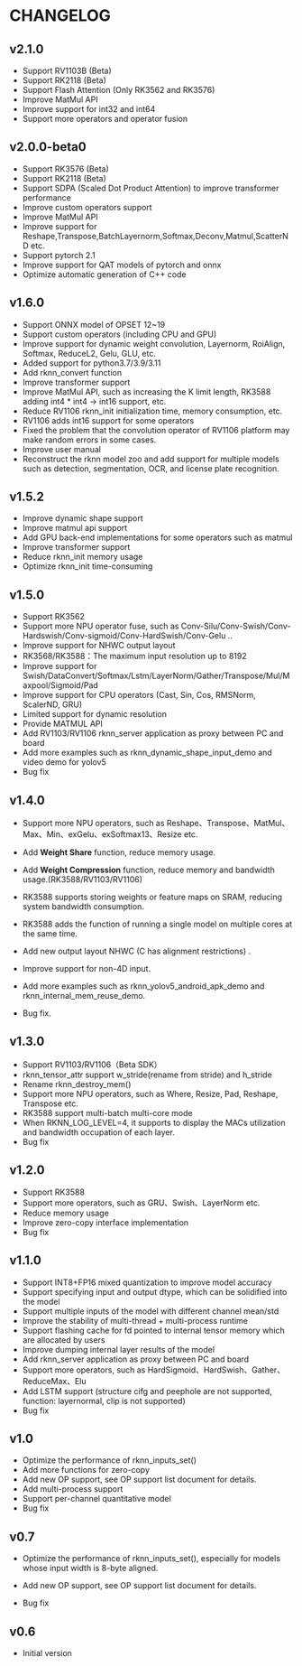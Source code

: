# CHANGELOG

## v2.1.0

- Support RV1103B (Beta)
- Support RK2118 (Beta)
- Support Flash Attention (Only RK3562 and RK3576)
- Improve MatMul API
- Improve support for int32 and int64
- Support more operators and operator fusion

## v2.0.0-beta0

 - Support RK3576 (Beta)
 - Support RK2118 (Beta)
 - Support SDPA (Scaled Dot Product Attention) to improve transformer performance
 - Improve custom operators support
 - Improve MatMul API
 - Improve support for Reshape,Transpose,BatchLayernorm,Softmax,Deconv,Matmul,ScatterND etc.
 - Support pytorch 2.1
 - Improve support for QAT models of pytorch and onnx
 - Optimize automatic generation of C++ code



## v1.6.0

 - Support ONNX model of OPSET 12~19
 - Support custom operators (including CPU and GPU)
 - Improve support for dynamic weight convolution, Layernorm, RoiAlign, Softmax, ReduceL2, Gelu, GLU, etc.
 - Added support for python3.7/3.9/3.11
 - Add rknn_convert function
 - Improve transformer support
 - Improve MatMul API, such as increasing the K limit length, RK3588 adding int4 * int4 -> int16 support, etc.
 - Reduce RV1106 rknn_init initialization time, memory consumption, etc.
 - RV1106 adds int16 support for some operators
 - Fixed the problem that the convolution operator of RV1106 platform may make random errors in some cases.
 - Improve user manual
 - Reconstruct the rknn model zoo and add support for multiple models such as detection, segmentation, OCR, and license plate recognition.



## v1.5.2

- Improve dynamic shape support
- Improve matmul api support
- Add GPU back-end implementations for some operators such as matmul
- Improve transformer support
- Reduce rknn_init memory usage
- Optimize rknn_init time-consuming



## v1.5.0

- Support RK3562
- Support more NPU operator fuse, such as Conv-Silu/Conv-Swish/Conv-Hardswish/Conv-sigmoid/Conv-HardSwish/Conv-Gelu ..
- Improve support for  NHWC output layout
- RK3568/RK3588：The maximum input resolution up to 8192
- Improve support for Swish/DataConvert/Softmax/Lstm/LayerNorm/Gather/Transpose/Mul/Maxpool/Sigmoid/Pad
- Improve support for CPU operators (Cast, Sin, Cos, RMSNorm, ScalerND, GRU)
- Limited support for dynamic resolution
- Provide MATMUL API
- Add RV1103/RV1106 rknn_server application as proxy between PC and board
- Add more examples such as rknn_dynamic_shape_input_demo and video demo for yolov5
- Bug fix



## v1.4.0

- Support more NPU operators, such as Reshape、Transpose、MatMul、 Max、Min、exGelu、exSoftmax13、Resize etc.

- Add **Weight Share**  function, reduce memory usage.

- Add **Weight Compression** function, reduce memory and bandwidth usage.(RK3588/RV1103/RV1106)

- RK3588 supports storing weights or feature maps on SRAM, reducing system bandwidth consumption.

- RK3588 adds the function of running a single model on multiple cores at the same time.

- Add new output layout NHWC (C has alignment restrictions) .

- Improve support for non-4D input.

- Add more examples such as rknn_yolov5_android_apk_demo and rknn_internal_mem_reuse_demo.

- Bug fix.

    

## v1.3.0

- Support RV1103/RV1106（Beta SDK）
- rknn_tensor_attr support w_stride(rename from stride) and h_stride
- Rename rknn_destroy_mem()
- Support more NPU operators, such as Where, Resize, Pad, Reshape, Transpose etc.
- RK3588 support multi-batch multi-core mode
- When RKNN_LOG_LEVEL=4, it supports to display the MACs utilization and bandwidth occupation of each layer.
- Bug fix



## v1.2.0

- Support RK3588
- Support more operators, such as GRU、Swish、LayerNorm etc.
- Reduce memory usage
- Improve zero-copy interface implementation
- Bug fix



## v1.1.0

- Support INT8+FP16 mixed quantization to improve model accuracy
- Support specifying input and output dtype, which can be solidified into the model
- Support multiple inputs of the model with different channel mean/std
- Improve the stability of multi-thread + multi-process runtime
- Support flashing cache for fd pointed to internal tensor memory which are allocated by users
- Improve dumping internal layer results of the model
- Add rknn_server application as proxy between PC and board
- Support more operators, such as HardSigmoid、HardSwish、Gather、ReduceMax、Elu
- Add LSTM support (structure cifg and peephole are not supported, function: layernormal, clip is not supported)
- Bug fix



## v1.0

- Optimize the performance of rknn_inputs_set()
- Add more functions for zero-copy
- Add new OP support, see OP support list document for details.
- Add multi-process support
- Support per-channel quantitative model
- Bug fix



## v0.7

- Optimize the performance of rknn_inputs_set(), especially for models whose input width is 8-byte aligned.

- Add new OP support, see OP support list document for details.

- Bug fix

    

## v0.6
- Initial version

